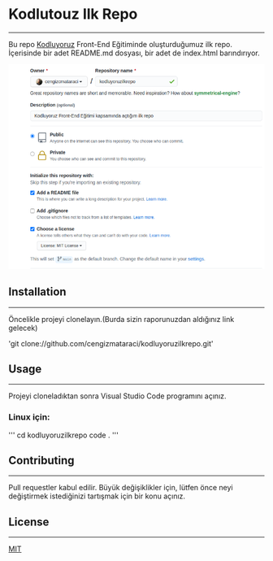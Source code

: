 # Kodlutouz Ilk Repo
----
Bu repo [Kodluyoruz](Kodluyoruz.org) Front-End Eğitiminde oluşturduğumuz ilk repo. İçerisinde bir adet README.md dosyası, bir adet de index.html barındırıyor.

![](https://raw.githubusercontent.com/Kodluyoruz/taskforce/main/git/odev1/figures/github.png)

## Installation
----
Öncelikle projeyi clonelayın.(Burda sizin raporunuzdan aldığınız link gelecek)


'git clone://github.com/cengizmataraci/kodluyoruzilkrepo.git'

## Usage
----
Projeyi cloneladıktan sonra Visual Studio Code programını açınız.

### Linux için:

'''
cd kodluyoruzilkrepo
code .
'''

## Contributing
----
Pull requestler kabul edilir. Büyük değişiklikler için, lütfen önce neyi değiştirmek istediğinizi tartışmak için bir konu açınız.

## License
----
[MIT](https://choosealicense.com/licenses/mit/)